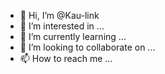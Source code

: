 - 👋 Hi, I’m @Kau-link
- 👀 I’m interested in ...
- 🌱 I’m currently learning ...
- 💞️ I’m looking to collaborate on ...
- 📫 How to reach me ...

<!---
Kau-link/Kau-link is a ✨ special ✨ repository because its `README.md` (this file) appears on your GitHub profile.
You can click the Preview link to take a look at your changes.
       

